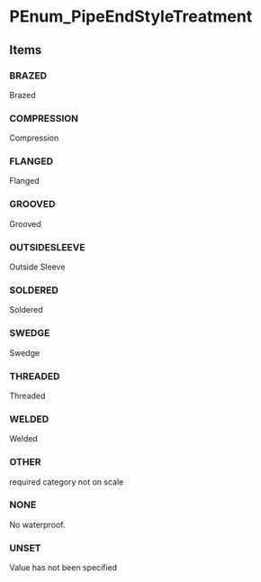 # PEnum_PipeEndStyleTreatment


<!-- end of short definition -->
## Items

### BRAZED
Brazed

### COMPRESSION
Compression

### FLANGED
Flanged

### GROOVED
Grooved

### OUTSIDESLEEVE
Outside Sleeve

### SOLDERED
Soldered

### SWEDGE
Swedge

### THREADED
Threaded

### WELDED
Welded

### OTHER
required category not on scale

### NONE
No waterproof.

### UNSET
Value has not been specified
